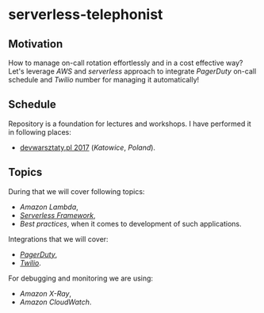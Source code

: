 # serverless-telephonist

## Motivation

How to manage on-call rotation effortlessly and in a cost effective way? Let's leverage *AWS* and *serverless* approach to integrate *PagerDuty* on-call schedule and *Twilio* number for managing it automatically!

## Schedule

Repository is a foundation for lectures and workshops. I have performed it in following places:

- [devwarsztaty.pl 2017](https://devwarsztaty.pl) (*Katowice*, *Poland*).

## Topics

During that we will cover following topics:

- *Amazon Lambda*,
- [*Serverless Framework*](https://serverless.com),
- *Best practices*, when it comes to development of such applications.

Integrations that we will cover:

- [*PagerDuty*](https://v2.developer.pagerduty.com/docs),
- [*Twilio*](https://www.twilio.com/docs/api/rest).

For debugging and monitoring we are using:

- *Amazon X-Ray*,
- *Amazon CloudWatch*.
